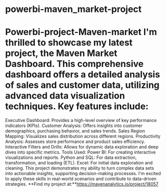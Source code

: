 # powerbi-maven_market-project
# Powerbi-project-Maven-market I'm thrilled to showcase my latest project, the Maven Market Dashboard. This comprehensive dashboard offers a detailed analysis of sales and customer data, utilizing advanced data visualization techniques. Key features include:
Executive Dashboard: Provides a high-level overview of key performance indicators (KPIs).
Customer Analysis: Offers insights into customer demographics, purchasing behavior, and sales trends.
Sales Region Mapping: Visualizes sales distribution across different regions.
Productivity Analysis: Assesses store performance and product sales efficiency.
Interactive Filters and Drills: Allows for dynamic data exploration and deep dives into specific metrics.
Tools Used:
Power BI: For creating interactive visualizations and reports.
Python and SQL: For data extraction, transformation, and loading (ETL).
Excel: For initial data exploration and cleaning.
This project demonstrates my ability to turn complex data sets into actionable insights, supporting decision-making processes. I'm excited to apply these skills in real-world scenarios and contribute to data-driven strategies.
**Find my project at:**https://mavenanalytics.io/project/18057
